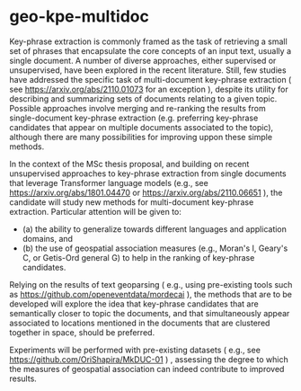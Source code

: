 # geo-kpe-multidoc

Key-phrase extraction is commonly framed as the task of retrieving a small set of phrases that encapsulate the core concepts of an input text, usually a single document. A number of diverse approaches, either supervised or unsupervised, have been explored in the recent literature. Still, few studies have addressed the specific task of multi-document key-phrase extraction ( see https://arxiv.org/abs/2110.01073 for an exception ), despite its utility for describing and summarizing sets of documents relating to a given topic. Possible approaches involve merging and re-ranking the results from single-document key-phrase extraction (e.g. preferring key-phrase candidates that appear on multiple documents associated to the topic), although there are many possibilities for improving uppon these simple methods. 
 
In the context of the MSc thesis proposal, and building on recent unsupervised approaches to key-phrase extraction from single documents that leverage Transformer language models (e.g., see https://arxiv.org/abs/1801.04470 or https://arxiv.org/abs/2110.06651 ), the candidate will study new methods for multi-document key-phrase extraction. Particular attention will be given to:
* (a) the ability to generalize towards different languages and application domains, and 
* (b) the use of geospatial association measures (e.g., Moran's I, Geary's C, or Getis-Ord general G) to help in the ranking of key-phrase candidates.
 
Relying on the results of text geoparsing ( e.g., using pre-existing tools such as https://github.com/openeventdata/mordecai ), the methods that are to be developed will explore the idea that key-phrase candidates that are semantically closer to topic the documents, and that simultaneously appear associated to locations mentioned in the documents that are clustered together in space, should be preferred.  
 
Experiments will be performed with pre-existing datasets ( e.g., see https://github.com/OriShapira/MkDUC-01 ) , assessing the degree to which the measures of geospatial association can indeed contribute to improved results.
